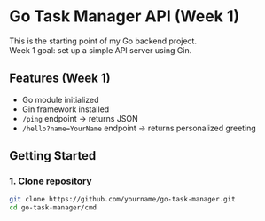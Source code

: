 
# Go Task Manager API (Week 1)

This is the starting point of my Go backend project.  
Week 1 goal: set up a simple API server using Gin.

## Features (Week 1)
- Go module initialized
- Gin framework installed
- `/ping` endpoint → returns JSON
- `/hello?name=YourName` endpoint → returns personalized greeting

## Getting Started

### 1. Clone repository
```bash
git clone https://github.com/yourname/go-task-manager.git
cd go-task-manager/cmd

